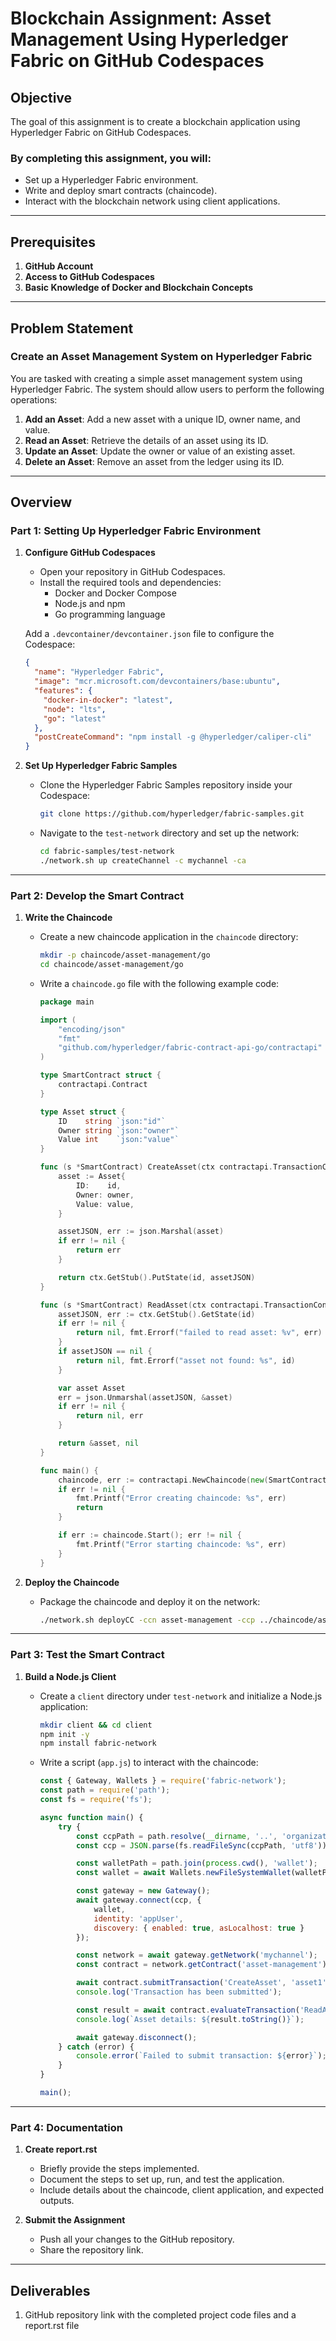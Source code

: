 # Blockchain Assignment: Asset Management Using Hyperledger Fabric on GitHub Codespaces

## Objective

The goal of this assignment is to create a blockchain application using Hyperledger Fabric on GitHub Codespaces. 

### By completing this assignment, you will:
- Set up a Hyperledger Fabric environment.
- Write and deploy smart contracts (chaincode).
- Interact with the blockchain network using client applications.

---

## Prerequisites

1. **GitHub Account**
2. **Access to GitHub Codespaces**
3. **Basic Knowledge of Docker and Blockchain Concepts**

---

## Problem Statement

### Create an Asset Management System on Hyperledger Fabric

You are tasked with creating a simple asset management system using Hyperledger Fabric. The system should allow users to perform the following operations:

1. **Add an Asset**: Add a new asset with a unique ID, owner name, and value.
2. **Read an Asset**: Retrieve the details of an asset using its ID.
3. **Update an Asset**: Update the owner or value of an existing asset.
4. **Delete an Asset**: Remove an asset from the ledger using its ID.

---

## Overview

### Part 1: Setting Up Hyperledger Fabric Environment



1. **Configure GitHub Codespaces**
   - Open your repository in GitHub Codespaces.
   - Install the required tools and dependencies:
     - Docker and Docker Compose
     - Node.js and npm
     - Go programming language

   Add a `.devcontainer/devcontainer.json` file to configure the Codespace:
   ```json
   {
     "name": "Hyperledger Fabric",
     "image": "mcr.microsoft.com/devcontainers/base:ubuntu",
     "features": {
       "docker-in-docker": "latest",
       "node": "lts",
       "go": "latest"
     },
     "postCreateCommand": "npm install -g @hyperledger/caliper-cli"
   }
   ```

2. **Set Up Hyperledger Fabric Samples**
   - Clone the Hyperledger Fabric Samples repository inside your Codespace:
     ```bash
     git clone https://github.com/hyperledger/fabric-samples.git
     ```
   - Navigate to the `test-network` directory and set up the network:
     ```bash
     cd fabric-samples/test-network
     ./network.sh up createChannel -c mychannel -ca
     ```

---

### Part 2: Develop the Smart Contract

1. **Write the Chaincode**
   - Create a new chaincode application in the `chaincode` directory:
     ```bash
     mkdir -p chaincode/asset-management/go
     cd chaincode/asset-management/go
     ```
   - Write a `chaincode.go` file with the following example code:
     ```go
     package main

     import (
         "encoding/json"
         "fmt"
         "github.com/hyperledger/fabric-contract-api-go/contractapi"
     )

     type SmartContract struct {
         contractapi.Contract
     }

     type Asset struct {
         ID    string `json:"id"`
         Owner string `json:"owner"`
         Value int    `json:"value"`
     }

     func (s *SmartContract) CreateAsset(ctx contractapi.TransactionContextInterface, id string, owner string, value int) error {
         asset := Asset{
             ID:    id,
             Owner: owner,
             Value: value,
         }

         assetJSON, err := json.Marshal(asset)
         if err != nil {
             return err
         }

         return ctx.GetStub().PutState(id, assetJSON)
     }

     func (s *SmartContract) ReadAsset(ctx contractapi.TransactionContextInterface, id string) (*Asset, error) {
         assetJSON, err := ctx.GetStub().GetState(id)
         if err != nil {
             return nil, fmt.Errorf("failed to read asset: %v", err)
         }
         if assetJSON == nil {
             return nil, fmt.Errorf("asset not found: %s", id)
         }

         var asset Asset
         err = json.Unmarshal(assetJSON, &asset)
         if err != nil {
             return nil, err
         }

         return &asset, nil
     }

     func main() {
         chaincode, err := contractapi.NewChaincode(new(SmartContract))
         if err != nil {
             fmt.Printf("Error creating chaincode: %s", err)
             return
         }

         if err := chaincode.Start(); err != nil {
             fmt.Printf("Error starting chaincode: %s", err)
         }
     }
     ```

2. **Deploy the Chaincode**
   - Package the chaincode and deploy it on the network:
     ```bash
     ./network.sh deployCC -ccn asset-management -ccp ../chaincode/asset-management/go -ccl go
     ```

---

### Part 3: Test the Smart Contract

1. **Build a Node.js Client**
   - Create a `client` directory under `test-network` and initialize a Node.js application:
     ```bash
     mkdir client && cd client
     npm init -y
     npm install fabric-network
     ```

   - Write a script (`app.js`) to interact with the chaincode:
     ```javascript
     const { Gateway, Wallets } = require('fabric-network');
     const path = require('path');
     const fs = require('fs');

     async function main() {
         try {
             const ccpPath = path.resolve(__dirname, '..', 'organizations', 'peerOrganizations', 'org1.example.com', 'connection-org1.json');
             const ccp = JSON.parse(fs.readFileSync(ccpPath, 'utf8'));

             const walletPath = path.join(process.cwd(), 'wallet');
             const wallet = await Wallets.newFileSystemWallet(walletPath);

             const gateway = new Gateway();
             await gateway.connect(ccp, {
                 wallet,
                 identity: 'appUser',
                 discovery: { enabled: true, asLocalhost: true }
             });

             const network = await gateway.getNetwork('mychannel');
             const contract = network.getContract('asset-management');

             await contract.submitTransaction('CreateAsset', 'asset1', 'Alice', 100);
             console.log('Transaction has been submitted');

             const result = await contract.evaluateTransaction('ReadAsset', 'asset1');
             console.log(`Asset details: ${result.toString()}`);

             await gateway.disconnect();
         } catch (error) {
             console.error(`Failed to submit transaction: ${error}`);
         }
     }

     main();
     ```

---

### Part 4: Documentation

1. **Create report.rst**
   - Briefly provide the steps implemented.
   - Document the steps to set up, run, and test the application.
   - Include details about the chaincode, client application, and expected outputs.

2. **Submit the Assignment**
   - Push all your changes to the GitHub repository.
   - Share the repository link.

---

## Deliverables
1. GitHub repository link with the completed project code files and a report.rst file

